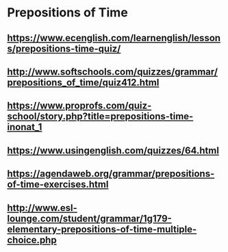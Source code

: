 # Prepositions of Time
## https://www.ecenglish.com/learnenglish/lessons/prepositions-time-quiz/
## http://www.softschools.com/quizzes/grammar/prepositions_of_time/quiz412.html
## https://www.proprofs.com/quiz-school/story.php?title=prepositions-time-inonat_1
## https://www.usingenglish.com/quizzes/64.html
## https://agendaweb.org/grammar/prepositions-of-time-exercises.html
## http://www.esl-lounge.com/student/grammar/1g179-elementary-prepositions-of-time-multiple-choice.php
